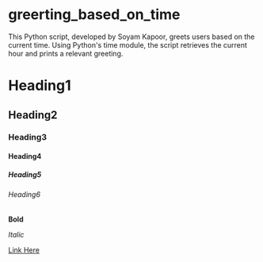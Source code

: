 # greerting_based_on_time
This Python script, developed by Soyam Kapoor, greets users based on the current time. Using Python's time module, the script retrieves the current hour and prints a relevant greeting. 

# Heading1
## Heading2
### Heading3
#### Heading4
##### Heading5
###### Heading6

**Bold**

*Italic*

[Link Here](https://github.com/)
